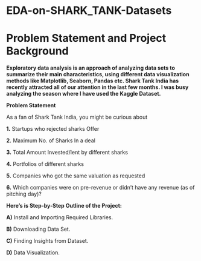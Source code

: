 # EDA-on-SHARK_TANK-Datasets

# **Problem Statement and Project Background**

**Exploratory data analysis is an approach of analyzing data sets to summarize their main characteristics, using different data visualization methods like Matplotlib, Seaborn, Pandas etc. Shark Tank India has recently attracted all of our attention in the last few months. I was busy analyzing the season where I have used the Kaggle Dataset.**

**Problem Statement**

As a fan of Shark Tank India, you might be curious about

**1.** Startups who rejected sharks Offer

**2.** Maximum No. of Sharks In a deal

**3.** Total Amount Invested/lent by different sharks

**4.** Portfolios of different sharks

**5.** Companies who got the same valuation as requested

**6.** Which companies were on pre-revenue or didn’t have any revenue (as of pitching day)?

**Here’s is Step-by-Step Outline of the Project:**

**A)** Install and Importing Required Libraries.

**B)** Downloading Data Set.

**C)** Finding Insights from Dataset.

**D)** Data Visualization.
